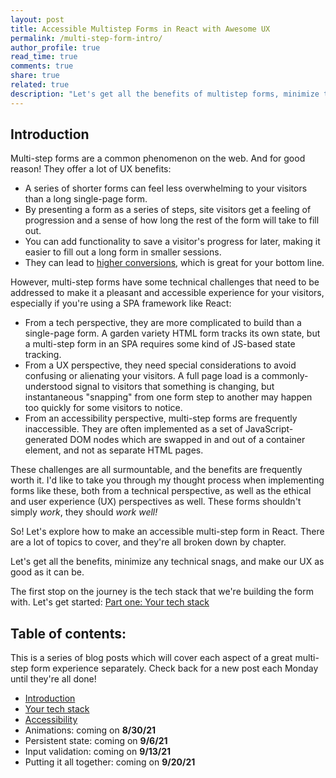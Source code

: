 ```yaml
---
layout: post
title: Accessible Multistep Forms in React with Awesome UX
permalink: /multi-step-form-intro/
author_profile: true
read_time: true
comments: true
share: true
related: true
description: "Let's get all the benefits of multistep forms, minimize the technical snags, and make our UX as good as it can be."
---
```


## Introduction

Multi-step forms are a common phenomenon on the web. And for good reason! They offer a lot of UX benefits: 

- A series of shorter forms can feel less overwhelming to your visitors than a long single-page form.
- By presenting a form as a series of steps, site visitors get a feeling of progression and a sense of how long the rest of the form will take to fill out.
- You can add functionality to save a visitor's progress for later, making it easier to fill out a long form in smaller sessions.
- They can lead to [higher conversions](https://www.ventureharbour.com/multi-step-lead-forms-get-300-conversions/), which is great for your bottom line.

However, multi-step forms have some technical challenges that need to be addressed to make it a pleasant and accessible experience for your visitors, especially if you're using a SPA framework like React: 

- From a tech perspective, they are more complicated to build than a single-page form. A garden variety HTML form tracks its own state, but a multi-step form in an SPA requires some kind of JS-based state tracking. 
- From a UX perspective, they need special considerations to avoid confusing or alienating your visitors. A full page load is a commonly-understood signal to visitors that something is changing, but instantaneous "snapping" from one form step to another may happen too quickly for some visitors to notice.
- From an accessibility perspective, multi-step forms are frequently inaccessible. They are often implemented as a set of JavaScript-generated DOM nodes which are swapped in and out of a container element, and not as separate HTML pages. 

These challenges are all surmountable, and the benefits are frequently worth it. I'd like to take you through my thought process when implementing forms like these, both from a technical perspective, as well as the ethical and user experience (UX) perspectives as well. These forms shouldn't simply *work*, they should *work well!*

So! Let's explore how to make an accessible multi-step form in React. There are a lot of topics to cover, and they're all broken down by chapter.  

Let's get all the benefits, minimize any technical snags, and make our UX as good as it can be.

The first stop on the journey is the tech stack that we're building the form with. Let's get started: [Part one: Your tech stack](/multi-step-form-tech-stack/)

## Table of contents:

This is a series of blog posts which will cover each aspect of a great multi-step form experience separately. Check back for a new post each Monday until they're all done!

- [Introduction](/multi-step-form-intro)
- [Your tech stack](/multi-step-form-tech-stack/)
- [Accessibility](/multi-step-form-accessibility/)
- Animations: coming on **8/30/21**
- Persistent state: coming on **9/6/21**
- Input validation: coming on **9/13/21**
- Putting it all together: coming on **9/20/21**










